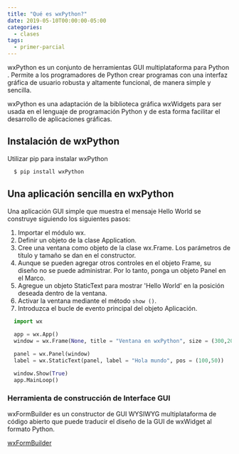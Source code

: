 ```yaml
---
title: "Qué es wxPython?"
date: 2019-05-10T00:00:00-05:00
categories:
  - clases
tags:
  - primer-parcial
---
```


wxPython es un conjunto de herramientas GUI multiplataforma para Python . Permite a los programadores de Python crear programas con una interfaz gráfica de usuario robusta y altamente funcional, de manera simple y sencilla.

wxPython es una adaptación de la biblioteca gráfica wxWidgets para ser usada en el lenguaje de programación Python y de esta forma facilitar el desarrollo de aplicaciones gráficas.

## Instalación de wxPython

Utilizar pip para instalar wxPython

```bash
  $ pip install wxPython
```


## Una aplicación sencilla en wxPython

Una aplicación GUI simple que muestra el mensaje Hello World se construye siguiendo los siguientes pasos:

 1. Importar el módulo wx.
 2. Definir un objeto de la clase Application.
 3. Cree una ventana como objeto de la clase wx.Frame. Los parámetros de título y tamaño se dan en el constructor.
 4. Aunque se pueden agregar otros controles en el objeto Frame, su diseño no se puede administrar. Por lo tanto, ponga un objeto Panel en el Marco.
 5. Agregue un objeto StaticText para mostrar 'Hello World' en la posición deseada dentro de la ventana.
 6. Activar la ventana mediante el método `show ()`.
 7. Introduzca el bucle de evento principal del objeto Aplicación.

```python
  import wx
  
  app = wx.App()
  window = wx.Frame(None, title = "Ventana en wxPython", size = (300,200))

  panel = wx.Panel(window)
  label = wx.StaticText(panel, label = "Hola mundo", pos = (100,50))

  window.Show(True)
  app.MainLoop()
```

### Herramienta de construcción de Interface GUI

wxFormBuilder es un constructor de GUI WYSIWYG multiplataforma de código abierto que puede traducir el diseño de la GUI de wxWidget al formato Python. 

[wxFormBuilder](https://github.com/wxFormBuilder/wxFormBuilder)




